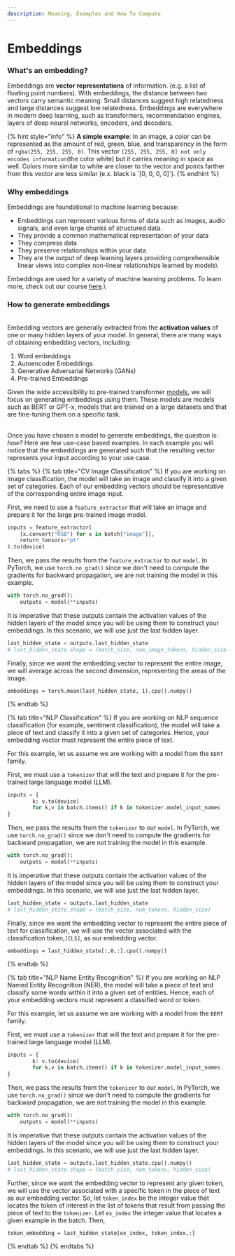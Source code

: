 ```yaml
---
description: Meaning, Examples and How To Compute
---
```


# Embeddings

### What's an embedding?

Embeddings are **vector representations** of information. (e.g. a list of floating point numbers). With embeddings, the distance between two vectors carry semantic meaning:  Small distances suggest high relatedness and large distances suggest low relatedness. Embeddings are everywhere in modern deep learning, such as transformers, recommendation engines, layers of deep neural networks, encoders, and decoders.

{% hint style="info" %}
**A simple example**: In an image, a color can be represented as the amount of red, green, blue, and transparency in the form of `rgba(255, 255, 255, 0)`.  This vector `[255, 255, 255, 0] not only encodes information`(the color white) but it carries meaning in space as well. Colors more similar to white are closer to the vector and points farther from this vector are less similar (e.x. black is \`\[0, 0, 0, 0]\`).&#x20;
{% endhint %}

### Why embeddings

Embeddings are foundational to machine learning because:

* Embeddings can represent various forms of data such as images, audio signals, and even large chunks of structured data.
* They provide a common mathematical representation of your data
* They compress data
* They preserve relationships within your data
* They are the output of deep learning layers providing comprehensible linear views into complex non-linear relationships learned by models\


Embeddings are used for a variety of machine learning problems. To learn more, check out our course [here](https://arize.com/blog-course/embeddings-meaning-examples-and-how-to-compute/).\


### How to generate embeddings

\
Embedding vectors are generally extracted from the **activation values** of one or many hidden layers of your model. In general, there are many ways of obtaining embedding vectors, including:

1. Word embeddings
2. Autoencoder Embeddings
3. Generative Adversarial Networks (GANs)
4. Pre-trained Embeddings

Given the wide accessibility to pre-trained transformer [models](http://localhost:5000/s/-MAlgpMyBRcl2qFZRQ67/embeddings/let-arize-generate-your-embeddings/supported-models), we will focus on generating embeddings using them. These models are models such as BERT or GPT-x, models that are trained on a large datasets and that are fine-tuning them on a specific task.

\
Once you have chosen a model to generate embeddings, the question is: _how?_ Here are few use-case based examples. In each example you will notice that the embeddings are generated such that the resulting vector represents your input according to your use case.

{% tabs %}
{% tab title="CV Image Classification" %}
If you are working on image classification, the model will take an image and classify it into a given set of categories. Each of our embedding vectors should be representative of the corresponding entire image input.

First, we need to use a `feature_extractor` that will take an image and prepare it for the large pre-trained image model.

```python
inputs = feature_extractor(
    [x.convert("RGB") for x in batch["image"]], 
    return_tensors="pt"
).to(device)
```

Then, we pass the results from the `feature_extractor` to our `model`. In PyTorch, we use `torch.no_grad()` since we don't need to compute the gradients for backward propagation, we are not training the model in this example.

```python
with torch.no_grad():
    outputs = model(**inputs)
```

It is imperative that these outputs contain the activation values of the hidden layers of the model since you will be using them to construct your embeddings. In this scenario, we will use just the last hidden layer.

```python
last_hidden_state = outputs.last_hidden_state
# last_hidden_state.shape = (batch_size, num_image_tokens, hidden_size)
```

Finally, since we want the embedding vector to represent the entire image, we will average across the second dimension, representing the areas of the image.

```
embeddings = torch.mean(last_hidden_state, 1).cpu().numpy()
```
{% endtab %}

{% tab title="NLP Classification" %}
If you are working on NLP sequence classification (for example, sentiment classification), the model will take a piece of text and classify it into a given set of categories. Hence, your embedding vector must represent the entire piece of text.

For this example, let us assume we are working with a model from the `BERT` family.

First, we must use a `tokenizer` that will the text and prepare it for the pre-trained large language model (LLM).

```python
inputs = {
        k: v.to(device) 
        for k,v in batch.items() if k in tokenizer.model_input_names
}
```

Then, we pass the results from the `tokenizer` to our `model`. In PyTorch, we use `torch.no_grad()` since we don't need to compute the gradients for backward propagation, we are not training the model in this example.

```python
with torch.no_grad():
    outputs = model(**inputs)
```

It is imperative that these outputs contain the activation values of the hidden layers of the model since you will be using them to construct your embeddings. In this scenario, we will use just the last hidden layer.

```python
last_hidden_state = outputs.last_hidden_state
# last_hidden_state.shape = (batch_size, num_tokens, hidden_size)
```

Finally, since we want the embedding vector to represent the entire piece of text for classification, we will use the vector associated with the classification token,`[CLS]`, as our embedding vector.&#x20;

```
embeddings = last_hidden_state[:,0,:].cpu().numpy()
```
{% endtab %}

{% tab title="NLP Name Entity Recognition" %}
If you are working on NLP Named Entity Recognition (NER), the model will take a piece of text and classify some words within it into a given set of entities. Hence, each of your embedding vectors must represent a classified word or token.

For this example, let us assume we are working with a model from the `BERT` family.

First, we must use a `tokenizer` that will the text and prepare it for the pre-trained large language model (LLM).

```python
inputs = {
        k: v.to(device) 
        for k,v in batch.items() if k in tokenizer.model_input_names
}
```

Then, we pass the results from the `tokenizer` to our `model`. In PyTorch, we use `torch.no_grad()` since we don't need to compute the gradients for backward propagation, we are not training the model in this example.

```python
with torch.no_grad():
    outputs = model(**inputs)
```

It is imperative that these outputs contain the activation values of the hidden layers of the model since you will be using them to construct your embeddings. In this scenario, we will use just the last hidden layer.

```python
last_hidden_state = outputs.last_hidden_state.cpu().numpy()
# last_hidden_state.shape = (batch_size, num_tokens, hidden_size)
```

Further, since we want the embedding vector to represent any given token, we will use the vector associated with a specific token in the piece of text as our embedding vector. So, let `token_index` be the integer value that locates the token of interest in the list of tokens that result from passing the piece of text to the `tokenizer`. Let `ex_index` the integer value that locates a given example in the batch. Then,

```
token_embedding = last_hidden_state[ex_index, token_index,:]
```
{% endtab %}
{% endtabs %}
